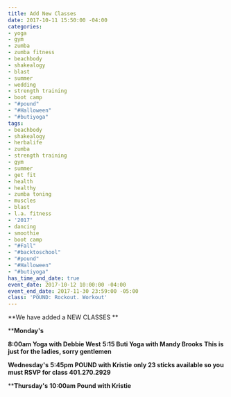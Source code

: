 ```yaml
---
title: Add New Classes
date: 2017-10-11 15:50:00 -04:00
categories:
- yoga
- gym
- zumba
- zumba fitness
- beachbody
- shakealogy
- blast
- summer
- wedding
- strength training
- boot camp
- "#pound"
- "#Halloween"
- "#butiyoga"
tags:
- beachbody
- shakealogy
- herbalife
- zumba
- strength training
- gym
- summer
- get fit
- health
- healthy
- zumba toning
- muscles
- blast
- l.a. fitness
- '2017'
- dancing
- smoothie
- boot camp
- "#Fall"
- "#backtoschool"
- "#pound"
- "#Halloween"
- "#butiyoga"
has_time_and_date: true
event_date: 2017-10-12 10:00:00 -04:00
event_end_date: 2017-11-30 23:59:00 -05:00
class: 'POUND: Rockout. Workout'
---
```


**We have added a NEW CLASSES **

****Monday's**

**8:00am Yoga with Debbie West**
**5:15 Buti Yoga with Mandy Brooks**
**This is just for the ladies, sorry gentlemen**

**Wednesday's**
****5:45pm POUND with Kristie****
**only 23 sticks available so you must RSVP for class 401.270.2929**

****Thursday's**
**10:00am Pound with Kristie**

